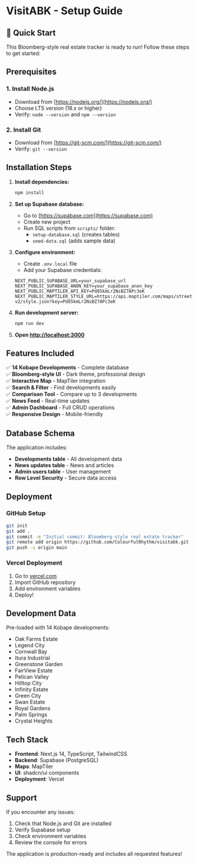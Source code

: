 # VisitABK - Setup Guide

## 🚀 Quick Start

This Bloomberg-style real estate tracker is ready to run! Follow these steps to get started:

## Prerequisites

### 1. Install Node.js
- Download from [https://nodejs.org/](https://nodejs.org/)
- Choose LTS version (18.x or higher)
- Verify: `node --version` and `npm --version`

### 2. Install Git
- Download from [https://git-scm.com/](https://git-scm.com/)
- Verify: `git --version`

## Installation Steps

1. **Install dependencies:**
   ```bash
   npm install
   ```

2. **Set up Supabase database:**
   - Go to [https://supabase.com](https://supabase.com)
   - Create new project
   - Run SQL scripts from `scripts/` folder:
     - `setup-database.sql` (creates tables)
     - `seed-data.sql` (adds sample data)

3. **Configure environment:**
   - Create `.env.local` file
   - Add your Supabase credentials:
   ```env
   NEXT_PUBLIC_SUPABASE_URL=your_supabase_url
   NEXT_PUBLIC_SUPABASE_ANON_KEY=your_supabase_anon_key
   NEXT_PUBLIC_MAPTILER_API_KEY=Pd85kmLr2NsBZ7APc3eK
   NEXT_PUBLIC_MAPTILER_STYLE_URL=https://api.maptiler.com/maps/streets-v2/style.json?key=Pd85kmLr2NsBZ7APc3eK
   ```

4. **Run development server:**
   ```bash
   npm run dev
   ```

5. **Open [http://localhost:3000](http://localhost:3000)**

## Features Included

✅ **14 Kobape Developments** - Complete database  
✅ **Bloomberg-style UI** - Dark theme, professional design  
✅ **Interactive Map** - MapTiler integration  
✅ **Search & Filter** - Find developments easily  
✅ **Comparison Tool** - Compare up to 3 developments  
✅ **News Feed** - Real-time updates  
✅ **Admin Dashboard** - Full CRUD operations  
✅ **Responsive Design** - Mobile-friendly  

## Database Schema

The application includes:
- **Developments table** - All development data
- **News updates table** - News and articles
- **Admin users table** - User management
- **Row Level Security** - Secure data access

## Deployment

### GitHub Setup
```bash
git init
git add .
git commit -m "Initial commit: Bloomberg-style real estate tracker"
git remote add origin https://github.com/ColourfulRhythm/visitabk.git
git push -u origin main
```

### Vercel Deployment
1. Go to [vercel.com](https://vercel.com)
2. Import GitHub repository
3. Add environment variables
4. Deploy!

## Development Data

Pre-loaded with 14 Kobape developments:
- Oak Farms Estate
- Legend City  
- Cornwall Bay
- Itura Industrial
- Greenstone Garden
- FairView Estate
- Pelican Valley
- Hilltop City
- Infinity Estate
- Green City
- Swan Estate
- Royal Gardens
- Palm Springs
- Crystal Heights

## Tech Stack

- **Frontend**: Next.js 14, TypeScript, TailwindCSS
- **Backend**: Supabase (PostgreSQL)
- **Maps**: MapTiler
- **UI**: shadcn/ui components
- **Deployment**: Vercel

## Support

If you encounter any issues:
1. Check that Node.js and Git are installed
2. Verify Supabase setup
3. Check environment variables
4. Review the console for errors

The application is production-ready and includes all requested features!
